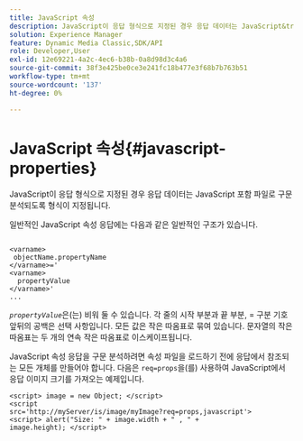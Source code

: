 ```yaml
---
title: JavaScript 속성
description: JavaScript이 응답 형식으로 지정된 경우 응답 데이터는 JavaScript&trade; include 파일로 구문 분석되도록 형식이 지정됩니다.
solution: Experience Manager
feature: Dynamic Media Classic,SDK/API
role: Developer,User
exl-id: 12e69221-4a2c-4ec6-b38b-0a8d98d3c4a6
source-git-commit: 38f3e425be0ce3e241fc18b477e3f68b7b763b51
workflow-type: tm+mt
source-wordcount: '137'
ht-degree: 0%

---
```


# JavaScript 속성{#javascript-properties}

JavaScript이 응답 형식으로 지정된 경우 응답 데이터는 JavaScript 포함 파일로 구문 분석되도록 형식이 지정됩니다.

일반적인 JavaScript 속성 응답에는 다음과 같은 일반적인 구조가 있습니다.

```
           
<varname> 
 objectName.propertyName 
</varname>=' 
<varname>
  propertyValue 
</varname>' 
...
```

*`propertyValue`*&#x200B;은(는) 비워 둘 수 있습니다. 각 줄의 시작 부분과 끝 부분, = 구분 기호 앞뒤의 공백은 선택 사항입니다. 모든 값은 작은 따옴표로 묶여 있습니다. 문자열의 작은 따옴표는 두 개의 연속 작은 따옴표로 이스케이프됩니다.

JavaScript 속성 응답을 구문 분석하려면 속성 파일을 로드하기 전에 응답에서 참조되는 모든 개체를 만들어야 합니다. 다음은 `req=props`을(를) 사용하여 JavaScript에서 응답 이미지 크기를 가져오는 예제입니다.

```
<script> image = new Object; </script> 
<script 
src='http://myServer/is/image/myImage?req=props,javascript'> 
<script> alert("Size: " + image.width + " , " + 
image.height); </script>
```
